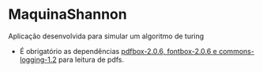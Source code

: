 # MaquinaShannon
Aplicação desenvolvida para simular um algoritmo de turing

- É obrigatório as dependências [pdfbox-2.0.6, fontbox-2.0.6 e commons-logging-1.2](https://jar-download.com/artifacts/org.apache.pdfbox/pdfbox/2.0.6/source-code) para leitura de pdfs.
